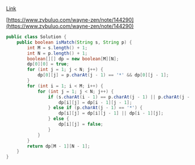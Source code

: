 [Link](https://leetcode.com/problems/wildcard-matching/)

[https://www.zybuluo.com/wayne-zen/note/144290](https://www.zybuluo.com/wayne-zen/note/144290)

```java
public class Solution {
    public boolean isMatch(String s, String p) {
        int M = s.length() + 1;
        int N = p.length() + 1;
        boolean[][] dp = new boolean[M][N];
        dp[0][0] = true;
        for (int j = 1; j < N; j++) {
            dp[0][j] = p.charAt(j - 1) == '*' && dp[0][j - 1];
        }
        for (int i = 1; i < M; i++) {
            for (int j = 1; j < N; j++) {
                if (s.charAt(i - 1) == p.charAt(j - 1) || p.charAt(j - 1) == '?') {
                    dp[i][j] = dp[i - 1][j - 1];    
                } else if (p.charAt(j - 1) == '*') {
                    dp[i][j] = dp[i][j - 1] || dp[i - 1][j];
                } else {
                    dp[i][j] = false;
                }
            }
        }
        return dp[M - 1][N - 1];
    }
}
```
